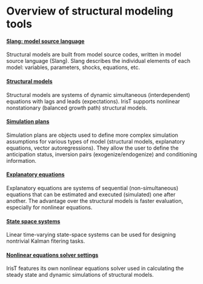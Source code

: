 
# Overview of structural modeling tools

#### [Slang: model source language](Slang/index.md)

Structural models are built from model source codes, written in model
source language (Slang). Slang describes the individual elements of each
model: variables, parameters, shocks, equations, etc.

#### [Structural models](@Model/index.md)

Structural models are systems of dynamic simultaneous (interdependent)
equations with lags and leads (expectations). IrisT supports nonlinear
nonstationary (balanced growth path) structural models.

#### [Simulation plans](@Plan/index.md)

Simulation plans are objects used to define more complex simulation
assumptions for various types of model (structural models, explanatory
equations, vector autoregressions). They allow the user to define the
anticipation status, inversion pairs (exogenize/endogenize) and
conditioning information.

#### [Explanatory equations](@Explanatory/index.md)

Explanatory equations are systems of sequential (non-simultaneous)
equations that can be estimated and executed (simulated) one after another.
The advantage over the structural models is faster evaluation, especially
for nonlinear equations.

#### [State space systems](@LinearSystem/index.md)

Linear time-varying state-space systems can be used for designing
nontrivial Kalman fitering tasks.

#### [Nonlinear equations solver settings](Solver/index.md)

IrisT features its own nonlinear equations solver used in calculating the
steady state and dynamic simulations of structural models.


